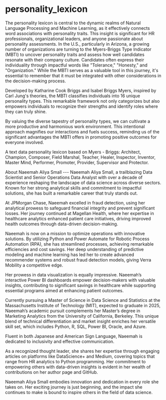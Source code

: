 # personality_lexicon
The personality lexicon is central to the dynamic realms of Natural Language Processing and Machine Learning, as it effectively connects word associations with personality traits. This insight is significant for HR professionals, organizational leaders, and anyone passionate about personality assessments. In the U.S., particularly in Arizona, a growing number of organizations are turning to the Myers-Briggs Type Indicator (MBTI) to uncover personality traits and assess how well candidates resonate with their company culture. Candidates often express their individuality through impactful words like "Tolerance," "Honesty," and "Organization." While the MBTI serves as a valuable tool in this journey, it's essential to remember that it must be integrated with other considerations in the decision-making process.

Developed by Katharine Cook Briggs and Isabel Briggs Myers, inspired by Carl Jung's theories, the MBTI classifies individuals into 16 unique personality types. This remarkable framework not only categorizes but also empowers individuals to recognize their strengths and identify roles where they can truly shine.

By valuing the diverse tapestry of personality types, we can cultivate a more productive and harmonious work environment. This intentional approach magnifies our interactions and fuels success, reminding us of the significant advantages the MBTI offers in promoting positive outcomes for everyone involved. 

A text data personality lexicon based on Myers - Briggs:  Architect, Champion, Composer, Field Marshal, Teacher, Healer, Inspector, Inventor, Master Mind, Performer, Promoter,  Provider, Supervisor and Protector.

About Naeemah Aliya Small ---
Naeemah Aliya Small, a trailblazing Data Scientist and Senior Operations Data Analyst with over a decade of experience reshaping the landscape of data science across diverse sectors. Known for her strong analytical skills and commitment to impactful solutions, she has built a remarkable career that truly stands out.

At JPMorgan Chase, Naeemah excelled in fraud detection, using her analytical prowess to safeguard financial integrity and prevent significant losses. Her journey continued at Magellan Health, where her expertise in healthcare analytics enhanced patient care initiatives, driving improved health outcomes through data-driven decision-making.

Naeemah is now on a mission to optimize operations with innovative solutions. By utilizing Python and Power Automate for Robotic Process Automation (RPA), she has streamlined processes, achieving remarkable efficiencies and cost savings. Her deep understanding of predictive modeling and machine learning has led her to create advanced recommender systems and robust fraud detection models, giving Verra Mobility a competitive edge.

Her prowess in data visualization is equally impressive. Naeemah’s interactive Power BI dashboards empower decision-makers with valuable insights, contributing to significant savings in healthcare while supporting essential programs aimed at enhancing patient outcomes.

Currently pursuing a Master of Science in Data Science and Statistics at the Massachusetts Institute of Technology (MIT), expected to graduate in 2025, Naeemah’s academic pursuit complements her Master’s degree in Marketing Analytics from the University of California, Berkeley. This unique blend of technical differentiation and market insight enriches her versatile skill set, which includes Python, R, SQL, Power BI, Oracle, and Azure.

Fluent in both Japanese and American Sign Language, Naeemah is dedicated to inclusivity and effective communication. 

As a recognized thought leader, she shares her expertise through engaging articles on platforms like DataScience+ and Medium, covering topics that range from HR analytics to Python programming. Her commitment to empowering others with data-driven insights is evident in her wealth of contributions on her author page and GitHub.

Naeemah Aliya Small embodies innovation and dedication in every role she takes on. Her exciting journey is just beginning, and the impact she continues to make is bound to inspire others in the field of data science.
